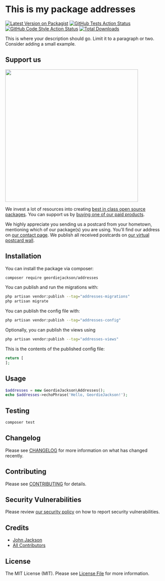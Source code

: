 # This is my package addresses

[![Latest Version on Packagist](https://img.shields.io/packagist/v/geordiejackson/addresses.svg?style=flat-square)](https://packagist.org/packages/geordiejackson/addresses)
[![GitHub Tests Action Status](https://img.shields.io/github/workflow/status/geordiejackson/addresses/run-tests?label=tests)](https://github.com/geordiejackson/addresses/actions?query=workflow%3Arun-tests+branch%3Amain)
[![GitHub Code Style Action Status](https://img.shields.io/github/workflow/status/geordiejackson/addresses/Check%20&%20fix%20styling?label=code%20style)](https://github.com/geordiejackson/addresses/actions?query=workflow%3A"Check+%26+fix+styling"+branch%3Amain)
[![Total Downloads](https://img.shields.io/packagist/dt/geordiejackson/addresses.svg?style=flat-square)](https://packagist.org/packages/geordiejackson/addresses)

This is where your description should go. Limit it to a paragraph or two. Consider adding a small example.

## Support us

[<img src="https://github-ads.s3.eu-central-1.amazonaws.com/addresses.jpg?t=1" width="419px" />](https://spatie.be/github-ad-click/addresses)

We invest a lot of resources into creating [best in class open source packages](https://spatie.be/open-source). You can support us by [buying one of our paid products](https://spatie.be/open-source/support-us).

We highly appreciate you sending us a postcard from your hometown, mentioning which of our package(s) you are using. You'll find our address on [our contact page](https://spatie.be/about-us). We publish all received postcards on [our virtual postcard wall](https://spatie.be/open-source/postcards).

## Installation

You can install the package via composer:

```bash
composer require geordiejackson/addresses
```

You can publish and run the migrations with:

```bash
php artisan vendor:publish --tag="addresses-migrations"
php artisan migrate
```

You can publish the config file with:

```bash
php artisan vendor:publish --tag="addresses-config"
```

Optionally, you can publish the views using

```bash
php artisan vendor:publish --tag="addresses-views"
```

This is the contents of the published config file:

```php
return [
];
```

## Usage

```php
$addresses = new GeordieJackson\Addresses();
echo $addresses->echoPhrase('Hello, GeordieJackson!');
```

## Testing

```bash
composer test
```

## Changelog

Please see [CHANGELOG](CHANGELOG.md) for more information on what has changed recently.

## Contributing

Please see [CONTRIBUTING](.github/CONTRIBUTING.md) for details.

## Security Vulnerabilities

Please review [our security policy](../../security/policy) on how to report security vulnerabilities.

## Credits

- [John Jackson](https://github.com/GeordieJackson)
- [All Contributors](../../contributors)

## License

The MIT License (MIT). Please see [License File](LICENSE.md) for more information.

